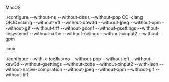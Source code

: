 MacOS

./configure --without-ns --without-dbus --without-pop 
CC=clang OBJC=clang --without-xft --without-xaw3d 
--without-jpeg --without-xpm --without-gif --without-tiff 
--without-gconf --without-gsettings --without-libsystemd 
--without-xdbe --without-selinux --without-xinput2 --without-gpm 

linux

./configure --with-x-toolkit=no --without-pop 
--without-xft --without-xaw3d --without-gsettings 
--without-xdbe --without-xinput2 --with-json 
--without-native-compilation --without-jpeg 
--without-xpm --without-gif --without-tiff

